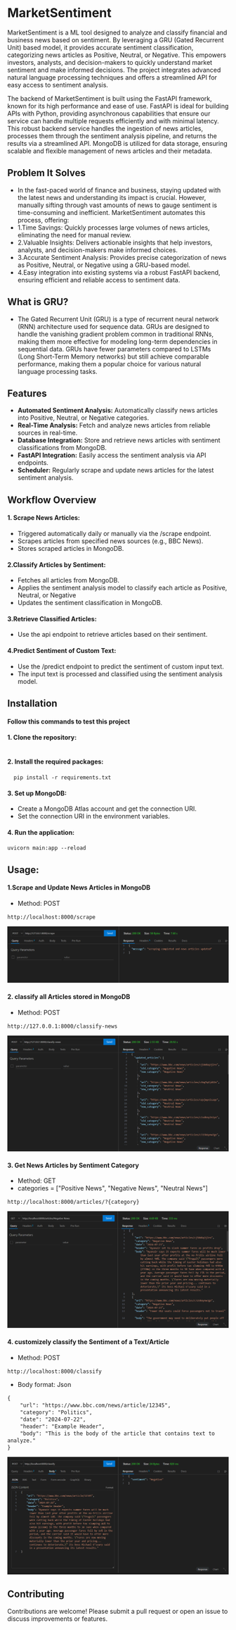 # MarketSentiment

MarketSentiment is a ML tool designed to analyze and classify financial and business news based on sentiment. By leveraging a GRU (Gated Recurrent Unit) based model, it provides accurate sentiment classification, categorizing news articles as Positive, Neutral, or Negative. This empowers investors, analysts, and decision-makers to quickly understand market sentiment and make informed decisions. The project integrates advanced natural language processing techniques and offers a streamlined API for easy access to sentiment analysis.

The backend of MarketSentiment is built using the FastAPI framework, known for its high performance and ease of use. FastAPI is ideal for building APIs with Python, providing asynchronous capabilities that ensure our service can handle multiple requests efficiently and with minimal latency. This robust backend service handles the ingestion of news articles, processes them through the sentiment analysis pipeline, and returns the results via a streamlined API. MongoDB is utilized for data storage, ensuring scalable and flexible management of news articles and their metadata.

## Problem It Solves

- In the fast-paced world of finance and business, staying updated with the latest news and understanding its impact is crucial. However, manually sifting through vast amounts of news to gauge sentiment is time-consuming and inefficient. MarketSentiment automates this process, offering:
- 1.Time Savings: Quickly processes large volumes of news articles, eliminating the need for manual review.
- 2.Valuable Insights: Delivers actionable insights that help investors, analysts, and decision-makers make informed choices.
- 3.Accurate Sentiment Analysis: Provides precise categorization of news as Positive, Neutral, or Negative using a GRU-based model.
- 4.Easy integration into existing systems via a robust FastAPI backend, ensuring efficient and reliable access to sentiment data.

## What is GRU?
- The Gated Recurrent Unit (GRU) is a type of recurrent neural network (RNN) architecture used for sequence data. GRUs are designed to handle the vanishing gradient problem common in traditional RNNs, making them more effective for modeling long-term dependencies in sequential data. GRUs have fewer parameters compared to LSTMs (Long Short-Term Memory networks) but still achieve comparable performance, making them a popular choice for various natural language processing tasks.

## Features

- **Automated Sentiment Analysis:** Automatically classify news articles into Positive, Neutral, or Negative categories.
- **Real-Time Analysis:** Fetch and analyze news articles from reliable sources in real-time.
- **Database Integration:** Store and retrieve news articles with sentiment classifications from MongoDB.
- **FastAPI Integration:** Easily access the sentiment analysis via API endpoints.
- **Scheduler:** Regularly scrape and update news articles for the latest sentiment analysis.

## Workflow Overview

#### 1. Scrape News Articles:
- Triggered automatically daily or manually via the /scrape endpoint.
- Scrapes articles from specified news sources (e.g., BBC News).
- Stores scraped articles in MongoDB.

#### 2.Classify Articles by Sentiment:
- Fetches all articles from MongoDB.
- Applies the sentiment analysis model to classify each article as Positive, Neutral, or Negative
- Updates the sentiment classification in MongoDB.

#### 3.Retrieve Classified Articles:
- Use the api endpoint to retrieve articles based on their sentiment.

#### 4.Predict Sentiment of Custom Text:
- Use the /predict endpoint to predict the sentiment of custom input text.
- The input text is processed and classified using the sentiment analysis model.




## Installation

#### Follow this commands to test this project

#### 1. Clone the repository:

```

```

#### 2. Install the required packages:

```
  pip install -r requirements.txt
```

#### 3. Set up MongoDB:
- Create a MongoDB Atlas account and get the connection URI.
- Set the connection URI in the environment variables.

#### 4. Run the application:
```
uvicorn main:app --reload
```

## Usage:



#### 1.Scrape and Update News Articles in MongoDB
- Method: POST
```
http://localhost:8000/scrape
```
![Alt text](DemoPictures/scrap.png)

#### 2. classify all Articles stored in MongoDB
- Method: POST
```
http://127.0.0.1:8000/classify-news
```
![Alt text](DemoPictures/classifyalldata.png)

#### 3. Get News Articles by Sentiment Category
- Method: GET
- categories = ["Positive News", "Negative News", "Neutral News"]

```
http://localhost:8000/articles/?{category}
```
![Alt text](DemoPictures/getcategory.png)

#### 4. customizely classify the Sentiment of a Text/Article
- Method: POST

```
http://localhost:8000/classify
```
- Body format: Json
```
{
    "url": "https://www.bbc.com/news/article/12345",
    "category": "Politics",
    "date": "2024-07-22",
    "header": "Example Header",
    "body": "This is the body of the article that contains text to analyze."
}
```

![Alt text](DemoPictures/classify.png)


## Contributing

Contributions are welcome! Please submit a pull request or open an issue to discuss improvements or features.
